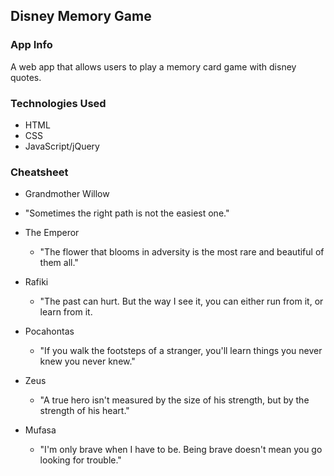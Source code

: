 ## Disney Memory Game

### App Info

A web app that allows users to play a memory card game with disney quotes.


### Technologies Used

- HTML
- CSS
- JavaScript/jQuery



### Cheatsheet


-  Grandmother Willow
  - "Sometimes the right path is not the easiest one."

- The Emperor
  - "The flower that blooms in adversity is the most rare and beautiful of them all."

- Rafiki
  - "The past can hurt. But the way I see it, you can either run from it, or learn from it.

- Pocahontas
  - "If you walk the footsteps of a stranger, you'll learn things you never knew you never knew."

- Zeus
  - "A true hero isn't measured by the size of his strength, but by the strength of his heart."

- Mufasa
  - "I'm only brave when I have to be. Being brave doesn't mean you go looking for trouble."

